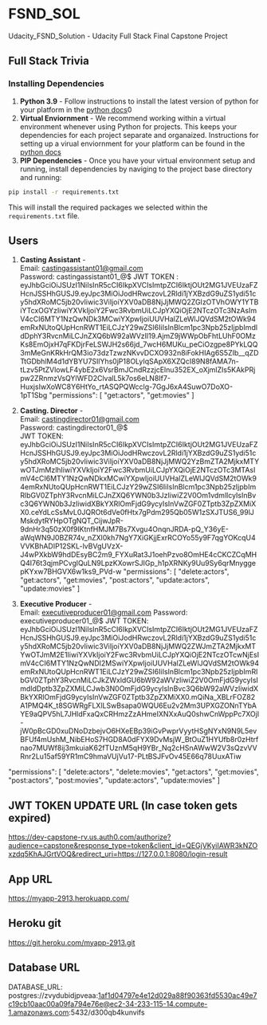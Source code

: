 # FSND_SOL
Udacity_FSND_Solution - Udacity Full Stack Final Capstone Project


## Full Stack Trivia

### Installing Dependencies

1. **Python 3.9** - Follow instructions to install the latest version of python for your platform in the [python docs](https://docs.python.org/3/using/unix.html#getting-and-installing-the-latest-version-of-python)0
2. **Virtual Enviornment** - We recommend working within a virtual environment whenever using Python for projects. This keeps your dependencies for each project separate and organaized. Instructions for setting up a virual enviornment for your platform can be found in the [python docs](https://packaging.python.org/guides/installing-using-pip-and-virtual-environments/)
3. **PIP Dependencies** - Once you have your virtual environment setup and running, install dependencies by naviging to the project base directory and running:
```bash
pip install -r requirements.txt
```
This will install the required packages we selected within the `requirements.txt` file.


## Users

1. **Casting Assistant** -    
Email: castingassistant01@gmail.com     
Password: castingassistant01_@$
JWT TOKEN : eyJhbGciOiJSUzI1NiIsInR5cCI6IkpXVCIsImtpZCI6IktjOUt2MG1JVEUzaFZHcnJSSHhGUSJ9.eyJpc3MiOiJodHRwczovL2Rldi1jYXBzdG9uZS1ydi51cy5hdXRoMC5jb20vIiwic3ViIjoiYXV0aDB8NjJjMWQ2ZGIzOTVhOWY1YTBiYTcxOGYzIiwiYXVkIjoiY2Fwc3RvbmUiLCJpYXQiOjE2NTczOTc3NzAsImV4cCI6MTY1NzQwNDk3MCwiYXpwIjoiUUVHalZLeWlJQVdSM2tOWk94emRxNUtoQUpHcnRWT1EiLCJzY29wZSI6IiIsInBlcm1pc3Npb25zIjpbImdldDphY3RvcnMiLCJnZXQ6bW92aWVzIl19.AjmZ9jWWpObFhtLUhF0OMzKs8EmOjxH7qFKDjrFeLSWJH2s66jd_7wcH6MUKu_peCiOzgpe8PYkLQQ3mMeGnKRkHrQM3io73dzTzwzNKvvDCXO932n8iFokHIAg6S5ZIb__qZDTtGDbhlM4d1dYBYU7SIlYhs0jP18OLyIqSApX6XZQcI89N8fAMA7n-tLzv5PtZVlowLF4ybE2x6VsrBmJCndRzzjcElnu352EX_oXjmlZIs5KAkPRjpw2ZRnmzVsQYlWFD2ClvalL5k7os6eLN8If7-HuxjsIwXoWC8Y6HtYo_rtASQPQWcclg-7GgJ6xA4SuwO7DoXO-1pT1Sbg
  "permissions": [
    "get:actors",
    "get:movies"
  ]


2. **Casting. Director** -    
Email: castingdirector01@gmail.com    
Password: castingdirector01_@$   
JWT TOKEN: eyJhbGciOiJSUzI1NiIsInR5cCI6IkpXVCIsImtpZCI6IktjOUt2MG1JVEUzaFZHcnJSSHhGUSJ9.eyJpc3MiOiJodHRwczovL2Rldi1jYXBzdG9uZS1ydi51cy5hdXRoMC5jb20vIiwic3ViIjoiYXV0aDB8NjJjMWQ2YzBmZTA2MjkxMTYwOTJmMzlhIiwiYXVkIjoiY2Fwc3RvbmUiLCJpYXQiOjE2NTczOTc3MTAsImV4cCI6MTY1NzQwNDkxMCwiYXpwIjoiUUVHalZLeWlJQVdSM2tOWk94emRxNUtoQUpHcnRWT1EiLCJzY29wZSI6IiIsInBlcm1pc3Npb25zIjpbImRlbGV0ZTphY3RvcnMiLCJnZXQ6YWN0b3JzIiwiZ2V0Om1vdmllcyIsInBvc3Q6YWN0b3JzIiwidXBkYXRlOmFjdG9ycyIsInVwZGF0ZTptb3ZpZXMiXX0.ceYdLcSsMvL0JQROt6dVe0fHtx7gPdm295Qb05W1zSXJTUS6_99lJMskdytRYHpOTgNQT_CijwJpR-9dnHr3q50zX0f9IKtnfHMJM7Bs7Xvgu4OnqnJRDA-pQ_Y36yE-aWqWN9J0BZR74v_nZXl0kh7NgY7XiGKjjExrRCOYo55y9F7qgYOKcqU4VVKBhADIP12SKL-lvBVgUVzX-J4wPXkbW9hdDEsyBC2m9_FYXuRat3J1oehPzvo8OmHE4cCKCZCqMHQ4I76t3qjmPCvglQuLN9LpzKXowrSJIGp_h1pXRNKy9Uu9Sy6qrMnyggepKYxw7BHGVX6w1ks9_PVd-w
  "permissions": [
    "delete:actors",
    "get:actors",
    "get:movies",
    "post:actors",
    "update:actors",
    "update:movies"
  ]

3. **Executive Producer** -    
Email: executiveproducer01@gmail.com 
Password: executiveproducer01_@$
JWT TOKEN: eyJhbGciOiJSUzI1NiIsInR5cCI6IkpXVCIsImtpZCI6IktjOUt2MG1JVEUzaFZHcnJSSHhGUSJ9.eyJpc3MiOiJodHRwczovL2Rldi1jYXBzdG9uZS1ydi51cy5hdXRoMC5jb20vIiwic3ViIjoiYXV0aDB8NjJjMWQ2ZWJmZTA2MjkxMTYwOTJmM2E1IiwiYXVkIjoiY2Fwc3RvbmUiLCJpYXQiOjE2NTczOTcwNjEsImV4cCI6MTY1NzQwNDI2MSwiYXpwIjoiUUVHalZLeWlJQVdSM2tOWk94emRxNUtoQUpHcnRWT1EiLCJzY29wZSI6IiIsInBlcm1pc3Npb25zIjpbImRlbGV0ZTphY3RvcnMiLCJkZWxldGU6bW92aWVzIiwiZ2V0OmFjdG9ycyIsImdldDptb3ZpZXMiLCJwb3N0OmFjdG9ycyIsInBvc3Q6bW92aWVzIiwidXBkYXRlOmFjdG9ycyIsInVwZGF0ZTptb3ZpZXMiXX0.mQiNa_XBLrFOZ82A1PMQ4K_t8SGWRgFLXlLSwBsapa0WQU6Eu2v2Mm3UPXGZONnTYbAYE9aQPV5hL7JHldFxaQxCRHmzZzAHmeIXNXxAuQ0shwCnWppPc7XOjl-jW0pBcGD0xuDNoDzbejvO6HXeEBp39iGvPwprVyytHSgNYxN9N9L5evBFUf4mUshM_NibEHoS7HGD8A0dFYX9DvMsjW_BtOuZ1HYUfb8r0zHtrfnao7MUWf8ij3mkuiaK62fTUznM5qH9YBr_Nq2cHSnAWwW2V3sQzvVVRnr2Lu15af59YR1mC9hmaVUjVu17-PLtBSJFvOv45E66q78UuxATiw

  "permissions": [
    "delete:actors",
    "delete:movies",
    "get:actors",
    "get:movies",
    "post:actors",
    "post:movies",
    "update:actors",
    "update:movies"
  ]

## JWT TOKEN UPDATE URL (In case token gets expired)
https://dev-capstone-rv.us.auth0.com/authorize?audience=capstone&response_type=token&client_id=QEGjVKyiIAWR3kNZOxzdq5KhAJGrtVOQ&redirect_uri=https://127.0.0.1:8080/login-result

## App URL
https://myapp-2913.herokuapp.com/ 

## Heroku git
https://git.heroku.com/myapp-2913.git

## Database URL
DATABASE_URL: postgres://zvydubidjpveaa:1af1d04797e4e12d029a88f90363fd5530ac49e7c19cb10aac00a09fa794e76e@ec2-34-233-115-14.compute-1.amazonaws.com:5432/d300qb4kunvifs

